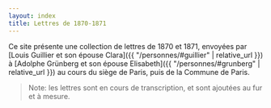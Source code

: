 ```yaml
---
layout: index
title: Lettres de 1870-1871
---
```



Ce site présente une collection de lettres de 1870 et 1871, envoyées
par [Louis Guillier et son épouse Clara]({{ "/personnes/#guillier" | relative_url }})
à [Adolphe Grünberg et son épouse Elisabeth]({{ "/personnes/#grunberg" | relative_url }})
au cours du siège de Paris, puis de la Commune de Paris.

> Note: les lettres sont en cours de transcription, et sont ajoutées au fur et
à mesure.
